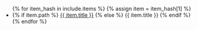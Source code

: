 <ul>
{% for item_hash in include.items %}
{% assign item = item_hash[1] %}
<li>
    {% if item.path %}
        <a href="{{ site.baseurl }}{{ item.path }}">{{ item.title }}</a>
    {% else %}
        {{ item.title }}
    {% endif %}
</li>
{% endfor %}
</ul>
